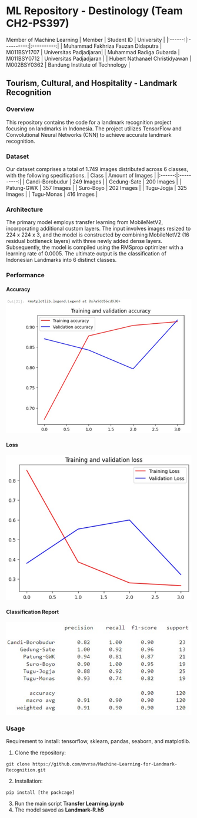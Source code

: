 # ML Repository - Destinology (Team CH2-PS397)

Member of Machine Learning
| Member | Student ID | University |
|:------:|:----------:|:----------:|
| Muhammad Fakhriza Fauzan Didaputra | M011BSY1707 | Universitas Padjadjaran|
| Muhammad Radiga Gubarda | M011BSY0712 | Universitas Padjadjaran |
| Hubert Nathanael Christidyawan | M002BSY0362 | Bandung Institute of Technology |

## Tourism, Cultural, and Hospitality - Landmark Recognition
### Overview
This repository contains the code for a landmark recognition project focusing on landmarks in Indonesia. The project utilizes TensorFlow and Convolutional Neural Networks (CNN) to achieve accurate landmark recognition.

### Dataset
Our dataset comprises a total of 1.749 images distributed across 6 classes, with the following specifications.
| Class | Amount of Images |
|:------:|:----------:|
| Candi-Borobudur | 249 Images |
| Gedung-Sate | 200 Images |
| Patung-GWK | 357 Images |
| Suro-Boyo | 202 Images |
| Tugu-Jogja | 325 Images |
| Tugu-Monas | 416 Images |

### Architecture
The primary model employs transfer learning from MobileNetV2, incorporating additional custom layers. The input involves images resized to 224 x 224 x 3, and the model is constructed by combining MobileNetV2 (16 residual bottleneck layers) with three newly added dense layers. Subsequently, the model is compiled using the RMSprop optimizer with a learning rate of 0.0005. The ultimate output is the classification of Indonesian Landmarks into 6 distinct classes.

### Performance
#### Accuracy
![Accuracy](Landmark-Recognition/Documentation/Accuracy.jpg)

#### Loss
![Loss](Landmark-Recognition/Documentation/Loss.jpg)

#### Classification Report
![Report](Landmark-Recognition/Documentation/Report.jpg)

### Usage
Requirement to install: tensorflow, sklearn, pandas, seaborn, and matplotlib.
1. Clone the repository:
```
git clone https://github.com/mvrsa/Machine-Learning-for-Landmark-Recognition.git
```
2. Installation:
```
pip install [the packcage]
```
3. Run the main script **Transfer Learning.ipynb**
4. The model saved as **Landmark-R.h5**
